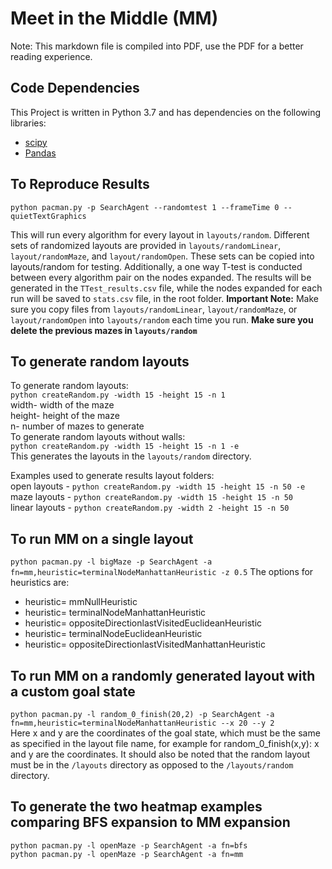 # Meet in the Middle (MM)
Note: This markdown file is compiled into PDF, use the PDF for a better reading experience.
## Code Dependencies
This Project is written in Python 3.7 and has dependencies on the following libraries:
* [scipy](https://www.scipy.org/)
* [Pandas](https://pandas.pydata.org/)


## To Reproduce Results 
`python pacman.py -p SearchAgent --randomtest 1 --frameTime 0 --quietTextGraphics` <br>

This will run every algorithm for every layout in `layouts/random`. Different sets of randomized layouts are provided in `layouts/randomLinear`, `layout/randomMaze`, and `layout/randomOpen`. These sets can be copied into layouts/random for testing. Additionally, a one way T-test is conducted between every algorithm pair on the nodes expanded. The results will be generated in the `TTest_results.csv` file, while the nodes expanded for each run will be saved to `stats.csv` file, in the root folder. **Important Note:** Make sure you copy files from `layouts/randomLinear`, `layout/randomMaze`, or `layout/randomOpen` into `layouts/random` each time you run. **Make sure you delete the previous mazes in `layouts/random`**<br> 


## To generate random layouts
To generate random layouts: <br>
`python createRandom.py -width 15 -height 15 -n 1 ` <br>
width- width of the maze <br>
height- height of the maze <br>
n- number of mazes to generate <br>
To generate random layouts without walls: <br>
`python createRandom.py -width 15 -height 15 -n 1 -e` <br>
This generates the layouts in the `layouts/random` directory. <br>

Examples used to generate results layout folders:<br>
open layouts - `python createRandom.py -width 15 -height 15 -n 50 -e` <br>
maze layouts - `python createRandom.py -width 15 -height 15 -n 50` <br>
linear layouts - `python createRandom.py -width 2 -height 15 -n 50` <br>


## To run MM on a single layout
`python pacman.py -l bigMaze -p SearchAgent -a fn=mm,heuristic=terminalNodeManhattanHeuristic -z 0.5` 
The options for heuristics are: <br>
* heuristic= mmNullHeuristic 
* heuristic= terminalNodeManhattanHeuristic
* heuristic= oppositeDirectionlastVisitedEuclideanHeuristic
* heuristic= terminalNodeEuclideanHeuristic 
* heuristic= oppositeDirectionlastVisitedManhattanHeuristic 


## To run MM on a randomly generated layout with a custom goal state
`python pacman.py -l random_0_finish(20,2) -p SearchAgent -a fn=mm,heuristic=terminalNodeManhattanHeuristic --x 20 --y 2` <br>
Here x and y are the coordinates of the goal state, which must be the same as specified in the layout file name, for example for random_0_finish(x,y): x and y are the coordinates. It should also be noted that the random layout must be in the `/layouts` directory as opposed to the `/layouts/random` directory. <br>


## To generate the two heatmap examples comparing BFS expansion to MM expansion
`python pacman.py -l openMaze -p SearchAgent -a fn=bfs` <br>
`python pacman.py -l openMaze -p SearchAgent -a fn=mm` <br>


